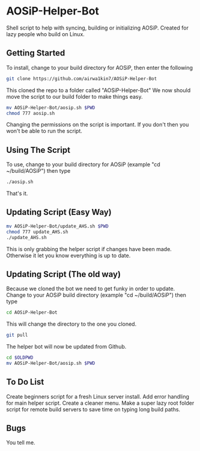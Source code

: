 # AOSiP-Helper-Bot
Shell script to help with syncing, building or initializing AOSiP. Created for lazy people who build on Linux.

Getting Started
---------------
To install, change to your build directory for AOSiP, then enter the following
```bash
git clone https://github.com/airwa1kin7/AOSiP-Helper-Bot
```
This cloned the repo to a folder called "AOSiP-Helper-Bot"
We now should move the script to our build folder to make things easy.
```bash
mv AOSiP-Helper-Bot/aosip.sh $PWD
chmod 777 aosip.sh
```
Changing the permissions on the script is important. If you don't then you won't be able to run the script.

Using The Script
---------------
To use, change to your build directory for AOSiP (example "cd ~/build/AOSiP") then type
```bash
./aosip.sh
```

That's it.

Updating Script (Easy Way)
---------------
```bash
mv AOSiP-Helper-Bot/update_AHS.sh $PWD
chmod 777 update_AHS.sh
./update_AHS.sh
```
This is only grabbing the helper script if changes have been made. Otherwise it let you know everything is up to date.

Updating Script (The old way)
---------------

Because we cloned the bot we need to get funky in order to update.
Change to your AOSiP build directory (example "cd ~/build/AOSiP") then type
```bash
cd AOSiP-Helper-Bot
```
This will change the directory to the one you cloned.
```bash
git pull
```
The helper bot will now be updated from Github.
```bash
cd $OLDPWD
mv AOSiP-Helper-Bot/aosip.sh $PWD
```

To Do List
---------------
Create beginners script for a fresh Linux server install.
Add error handling for main helper script.
Create a cleaner menu.
Make a super lazy root folder script for remote build servers to save time on typing long build paths.

Bugs
---------------
You tell me.
